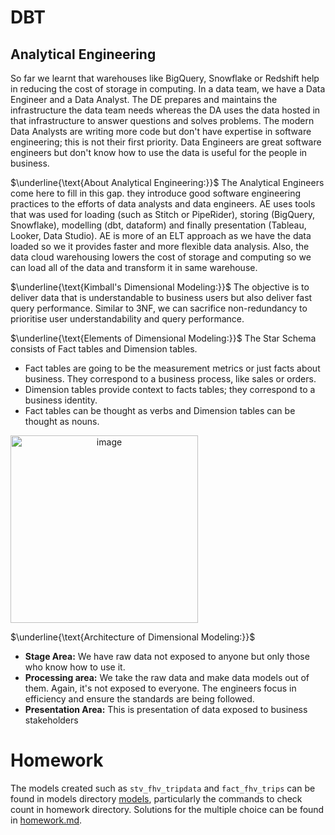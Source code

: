 # DBT  

## Analytical Engineering  

So far we learnt that warehouses like BigQuery, Snowflake or Redshift help in reducing the cost of storage in computing. In a data team, we have a Data Engineer and a Data Analyst. The DE prepares and maintains the infrastructure the data team needs whereas the DA uses the data hosted in that infrastructure to answer questions and solves problems. The modern Data Analysts are writing more code but don't have expertise in software engineering; this is not their first priority. Data Engineers are great software engineers but don't know how to use the data is useful for the people in business.  

$\underline{\text{About Analytical Engineering:}}$ The Analytical Engineers come here to fill in this gap. they introduce good software engineering practices to the efforts of data analysts and data engineers. AE uses tools that was used for loading (such as Stitch or PipeRider), storing (BigQuery, Snowflake), modelling (dbt, dataform) and finally presentation (Tableau, Looker, Data Studio). AE is more of an ELT approach as we have the data loaded so we it provides faster and more flexible data analysis. Also, the data cloud warehousing lowers the cost of storage and computing so we can load all of the data and transform it in same warehouse.  

$\underline{\text{Kimball's Dimensional Modeling:}}$ The objective is to deliver data that is understandable to business users but also deliver fast query performance. Similar to 3NF, we can sacrifice non-redundancy to prioritise user understandability and query performance.  

$\underline{\text{Elements of Dimensional Modeling:}}$ The Star Schema consists of Fact tables and Dimension tables.  
- Fact tables are going to be the measurement metrics or just facts about business. They correspond to a business process, like sales or orders.  
- Dimension tables provide context to facts tables; they correspond to a business identity.
- Fact tables can be thought as verbs and Dimension tables can be thought as nouns.

<img width="300" alt="image" style="text-align: center;" src="https://user-images.githubusercontent.com/38995624/225933463-3a2fc25f-0d97-4c48-9978-3b1b3e5b8724.png">

$\underline{\text{Architecture of Dimensional Modeling:}}$  
- **Stage Area:** We have raw data not exposed to anyone but only those who know how to use it.  
- **Processing area:** We take the raw data and make data models out of them. Again, it's not exposed to everyone. The engineers focus in efficiency and ensure the standards are being followed.  
- **Presentation Area:** This is presentation of data exposed to business stakeholders 

# Homework  

The models created such as `stv_fhv_tripdata` and `fact_fhv_trips` can be found in models directory <a href="https://github.com/AksharGoyal/de-zoomcamp-2023/tree/main/week4/models">models</a>, particularly the commands to check count in homework directory. Solutions for the multiple choice can be found in <a href="https://github.com/AksharGoyal/de-zoomcamp-2023/blob/main/week4/homework.md">homework.md</a>.
